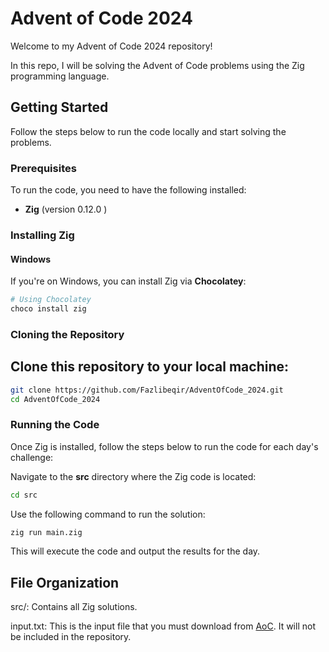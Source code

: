 # Advent of Code 2024

Welcome to my Advent of Code 2024 repository!

In this repo, I will be solving the Advent of Code problems using the Zig programming language.

## Getting Started

Follow the steps below to run the code locally and start solving the problems.

### Prerequisites

To run the code, you need to have the following installed:

- **Zig** (version 0.12.0 )

### Installing Zig

#### Windows

If you're on Windows, you can install Zig via **Chocolatey**:

```sh
# Using Chocolatey
choco install zig
```
### Cloning the Repository
## Clone this repository to your local machine:

```sh
git clone https://github.com/Fazlibeqir/AdventOfCode_2024.git
cd AdventOfCode_2024
```
### Running the Code
Once Zig is installed, follow the steps below to run the code for each day's challenge:

Navigate to the **src** directory where the Zig code is located:

```sh
cd src
```
Use the following command to run the solution:

```sh
zig run main.zig
```
This will execute the code and output the results for the day.

## File Organization
src/: Contains all Zig solutions.

input.txt: This is the input file that you must download from [AoC](https://adventofcode.com/2024). It will not be included in the repository.

